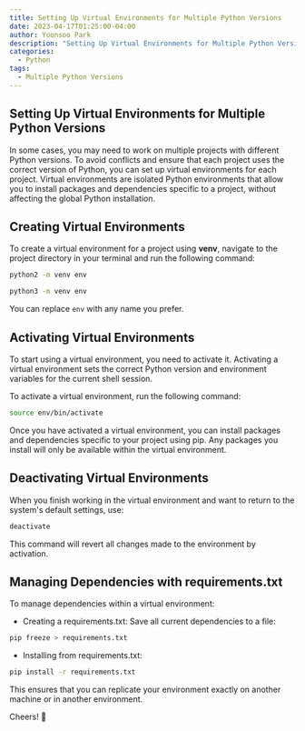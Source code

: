 ```yaml
---
title: Setting Up Virtual Environments for Multiple Python Versions
date: 2023-04-17T01:25:00-04:00
author: Yoonsoo Park
description: "Setting Up Virtual Environments for Multiple Python Versions"
categories:
  - Python
tags:
  - Multiple Python Versions
---
```


## Setting Up Virtual Environments for Multiple Python Versions

In some cases, you may need to work on multiple projects with different Python versions. To avoid conflicts and ensure that each project uses the correct version of Python, you can set up virtual environments for each project. Virtual environments are isolated Python environments that allow you to install packages and dependencies specific to a project, without affecting the global Python installation.

## Creating Virtual Environments

To create a virtual environment for a project using **venv**, navigate to the project directory in your terminal and run the following command:

```bash
python2 -m venv env
```

```bash
python3 -m venv env
```

You can replace `env` with any name you prefer.

## Activating Virtual Environments

To start using a virtual environment, you need to activate it. Activating a virtual environment sets the correct Python version and environment variables for the current shell session.

To activate a virtual environment, run the following command:

```bash
source env/bin/activate
```

Once you have activated a virtual environment, you can install packages and dependencies specific to your project using pip. Any packages you install will only be available within the virtual environment.

## Deactivating Virtual Environments

When you finish working in the virtual environment and want to return to the system's default settings, use:

```bash
deactivate
```

This command will revert all changes made to the environment by activation.

## Managing Dependencies with requirements.txt

To manage dependencies within a virtual environment:

- Creating a requirements.txt: Save all current dependencies to a file:

```bash
pip freeze > requirements.txt
```

- Installing from requirements.txt:

```bash
pip install -r requirements.txt
```

This ensures that you can replicate your environment exactly on another machine or in another environment.

Cheers! 🍺
